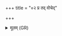 +++
title = "०२ प्र तद् वोचेद्"

+++
<details><summary>मूलम् (GR)</summary>

प्र तद् वोचेद् अमृतं न विद्वान्  
गन्धर्वो धाम परमं गुहा यत् ।  
त्रीणि पदा निहिता गुहास्य  
यस् तानि वेद स पितुष् पितासत् ॥
</details>